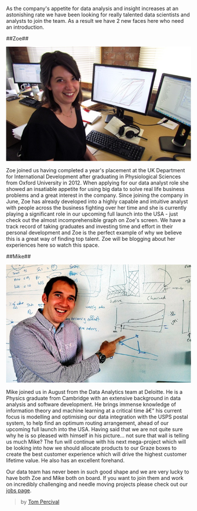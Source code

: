 As the company's appetite for data analysis and insight increases at an astonishing rate we have been looking for really talented data scientists and analysts to join the team. As a result we have 2 new faces here who need an introduction.

##Zoe##

![Zoe](/content/images/2014/Apr/photo-zoe.jpg)

Zoe joined us having completed a year's placement at the UK Department for International Development after graduating in Physiological Sciences from Oxford University in 2012. When applying for our data analyst role she showed an insatiable appetite for using big data to solve real life business problems and a great interest in the company. Since joining the company in June, Zoe has already developed into a highly capable and intuitive analyst with people across the business fighting over her time and she is currently playing a significant role in our upcoming full launch into the USA - just check out the almost incomprehensible graph on Zoe's screen. We have a track record of taking graduates and investing time and effort in their personal development and Zoe is the perfect example of why we believe this is a great way of finding top talent. Zoe will be blogging about her experiences here so watch this space.

##Mike##

![Mike](/content/images/2014/Apr/photo-mike.jpg)

Mike joined us in August from the Data Analytics team at Deloitte. He is a Physics graduate from Cambridge with an extensive background in data analysis and software development. He brings immense knowledge of information theory and machine learning at a critical time â€“ his current focus is modelling and optimising our data integration with the USPS postal system, to help find an optimum routing arrangement, ahead of our upcoming full launch into the USA. Having said that we are not quite sure why he is so pleased with himself in his picture... not sure that wall is telling us much Mike? The fun will continue with his next mega-project which will be looking into how we should allocate products to our Graze boxes to create the best customer experience which will drive the highest customer lifetime value. He also has an excellent forehand.

Our data team has never been in such good shape and we are very lucky to have both Zoe and Mike both on board. If you want to join them and work on incredibly challenging and needle moving projects please check out our [jobs page](http://graze.com/uk/jobs/tech).

> by [Tom Percival](https://github.com/tompercival)